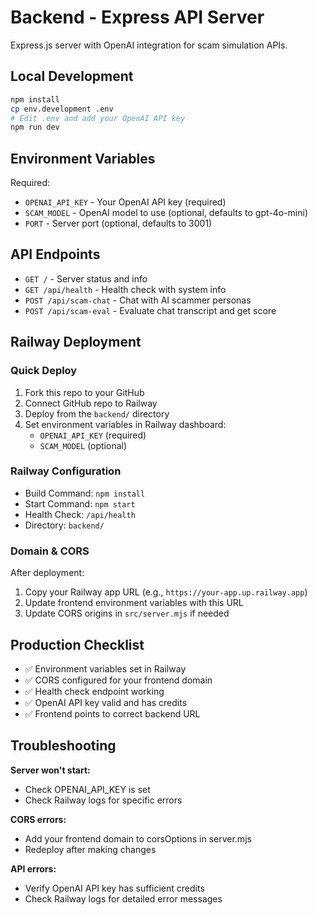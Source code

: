# Backend - Express API Server

Express.js server with OpenAI integration for scam simulation APIs.

## Local Development

```bash
npm install
cp env.development .env
# Edit .env and add your OpenAI API key
npm run dev
```

## Environment Variables

Required:
- `OPENAI_API_KEY` - Your OpenAI API key (required)
- `SCAM_MODEL` - OpenAI model to use (optional, defaults to gpt-4o-mini)
- `PORT` - Server port (optional, defaults to 3001)

## API Endpoints

- `GET /` - Server status and info
- `GET /api/health` - Health check with system info
- `POST /api/scam-chat` - Chat with AI scammer personas
- `POST /api/scam-eval` - Evaluate chat transcript and get score

## Railway Deployment

### Quick Deploy
1. Fork this repo to your GitHub
2. Connect GitHub repo to Railway
3. Deploy from the `backend/` directory
4. Set environment variables in Railway dashboard:
   - `OPENAI_API_KEY` (required)
   - `SCAM_MODEL` (optional)

### Railway Configuration
- Build Command: `npm install`
- Start Command: `npm start`
- Health Check: `/api/health`
- Directory: `backend/`

### Domain & CORS
After deployment:
1. Copy your Railway app URL (e.g., `https://your-app.up.railway.app`)
2. Update frontend environment variables with this URL
3. Update CORS origins in `src/server.mjs` if needed

## Production Checklist

- ✅ Environment variables set in Railway
- ✅ CORS configured for your frontend domain
- ✅ Health check endpoint working
- ✅ OpenAI API key valid and has credits
- ✅ Frontend points to correct backend URL

## Troubleshooting

**Server won't start:**
- Check OPENAI_API_KEY is set
- Check Railway logs for specific errors

**CORS errors:**
- Add your frontend domain to corsOptions in server.mjs
- Redeploy after making changes

**API errors:**
- Verify OpenAI API key has sufficient credits
- Check Railway logs for detailed error messages
